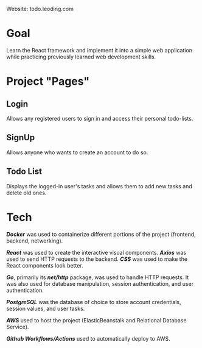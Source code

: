Website: todo.leoding.com


# Goal

Learn the React framework and implement it into a simple web application while practicing previously learned web development skills.


# Project "Pages"

## Login 

Allows any registered users to sign in and access their personal todo-lists.

## SignUp

Allows anyone who wants to create an account to do so.

## Todo List

Displays the logged-in user's tasks and allows them to add new tasks and delete old ones.


# Tech

***Docker*** was used to containerize different portions of the project (frontend, backend, networking).

***React*** was used to create the interactive visual components. 
***Axios*** was used to send HTTP requests to the backend.
***CSS*** was used to make the React components look better.


***Go***, primarily its ***net/http*** package, was used to handle HTTP requests. It was also used for database manipulation, session authentication, and user authentication.

***PostgreSQL*** was the database of choice to store account credentials, session values, and user tasks.

***AWS*** used to host the project (ElasticBeanstalk and Relational Database Service).

***Github Workflows/Actions*** used to automatically deploy to AWS.